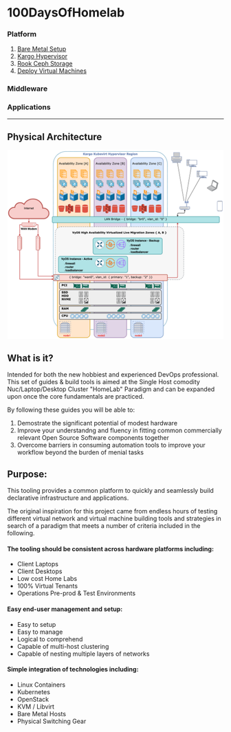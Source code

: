# 100DaysOfHomelab
### Platform
  1. [Bare Metal Setup](docs/platform/metal.md)
  2. [Kargo Hypervisor](docs/platform/kargo.md)
  3. [Rook Ceph Storage](docs/platform/rook.md)
  4. [Deploy Virtual Machines](docs/platform/test.md)
### Middleware    
### Applications    
----------------
## Physical Architecture
![lasvg](https://raw.githubusercontent.com/ContainerCraft/100DaysOfHomelab/main/web/drawio/100Days.png)

## What is it?
Intended for both the new hobbiest and experienced DevOps professional.    
This set of guides & build tools is aimed at the Single Host comodity Nuc/Laptop/Desktop Cluster "HomeLab" Paradigm and can be expanded upon once the core fundamentals are practiced.    
    
By following these guides you will be able to:    
  1. Demostrate the significant potential of modest hardware 
  2. Improve your understandng and fluency in fitting common commercially relevant Open Source Software components together    
  3. Overcome barriers in consuming automation tools to improve your workflow beyond the burden of menial tasks    

## Purpose:
This tooling provides a common platform to quickly and seamlessly build declarative infrastructure and applications.    
    
The original inspiration for this project came from endless hours of testing different 
virtual network and virtual machine building tools and strategies in search of a paradigm
that meets a number of criteria included in the following.

#### The tooling should be consistent across hardware platforms including:
  + Client Laptops
  + Client Desktops
  + Low cost Home Labs
  + 100% Virtual Tenants
  + Operations Pre-prod & Test Environments

#### Easy end-user management and setup:
  + Easy to setup
  + Easy to manage
  + Logical to comprehend
  + Capable of multi-host clustering
  + Capable of nesting multiple layers of networks

#### Simple integration of technologies including:
  + Linux Containers
  + Kubernetes
  + OpenStack
  + KVM / Libvirt
  + Bare Metal Hosts
  + Physical Switching Gear